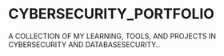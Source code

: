 # CYBERSECURITY_PORTFOLIO
A COLLECTION OF MY LEARNING, TOOLS, AND PROJECTS IN CYBERSECURITY AND DATABASESECURITY..

